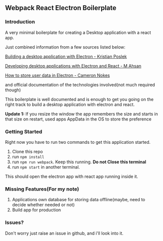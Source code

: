 ## Webpack React Electron Boilerplate

### Introduction

A very minimal boilerplate for creating a Desktop application with a react app.

Just combined information from a few sources listed below:

[Building a desktop application with Electron - Kristian Poslek](https://medium.com/developers-writing/building-a-desktop-application-with-electron-204203eeb658)

[Developing desktop applications with Electron and React - M Ahsan](https://medium.com/@Agro/developing-desktop-applications-with-electron-and-react-40d117d97564)

[How to store user data in Electron - Cameron Nokes](https://medium.com/@ccnokes/how-to-store-user-data-in-electron-3ba6bf66bc1e)

and official documentation of the technologies involved(not much required though)

This boilerplate is well documented and is enough to get you going on the right track to build a desktop application with electron and react.

**Update 1:** If you resize the window the app remembers the size and starts in that size on restart, used apps AppData in the OS to store the preference

### Getting Started
Right now you have to run two commands to get this application started.
1. Clone this repo
2. run `npm install`
3. run `npm run webpack`. Keep this running. **Do not Close this terminal**
4. run `npm start` in another terminal.

This should open the electron app with react app running inside it.

### Missing Features(For my note)
1. Applications own database for storing data offline(maybe, need to decide whether needed or not)
2. Build app for production

### Issues?
Don't worry just raise an issue in github, and i'll look into it.